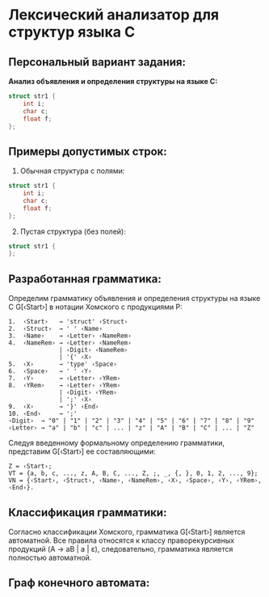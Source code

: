 # Лексический анализатор для структур языка C

## Персональный вариант задания:

**Анализ объявления и определения структуры на языке C:**
```c
struct str1 {
    int i;
    char c;
    float f;
};
```

## Примеры допустимых строк:

1. Обычная структура с полями:
```c
struct str1 {
    int i;
    char c;
    float f;
};
```
2. Пустая структура (без полей):
```c
struct str1 {
};
```

## Разработанная грамматика:

Определим грамматику объявления и определения структуры на языке С G[‹Start›] в нотации Хомского с продукциями P:
```bnf
1.  ‹Start›   → 'struct' ‹Struct›
2.  ‹Struct›  → ' ' ‹Name›
3.  ‹Name›    → ‹Letter› ‹NameRem›
4.  ‹NameRem› → ‹Letter› ‹NameRem› 
              | ‹Digit› ‹NameRem› 
              | '{' ‹X›
5.  ‹X›       → 'type' ‹Space›
6.  ‹Space›   → ' ' ‹Y›
7.  ‹Y›       → ‹Letter› ‹YRem›
8.  ‹YRem›    → ‹Letter› ‹YRem› 
              | ‹Digit› ‹YRem› 
              | ';' ‹X›
9.  ‹X›       → '}' ‹End›
10. ‹End›     → ';'
‹Digit›  → "0" | "1" | "2" | "3" | "4" | "5" | "6" | "7" | "8" | "9"
‹Letter› → "a" | "b" | "c" | ... | "z" | "A" | "B" | "C" | ... | "Z"
```

Следуя введенному формальному определению грамматики, представим G[‹Start›] ее составляющими:
```bnf
Z = ‹Start›;
VT = {a, b, c, ..., z, A, B, C, ..., Z, ;, _, {, }, 0, 1, 2, ..., 9};
VN = {‹Start›, ‹Struct›, ‹Name›, ‹NameRem›, ‹X›, ‹Space›, ‹Y›, ‹YRem›, ‹End›}.
```

## Классификация грамматики: 

Согласно классификации Хомского, грамматика G[‹Start›] является автоматной.
Все правила относятся к классу праворекурсивных продукций (A → aB | a | ε), следовательно, грамматика является полностью автоматной.

## Граф конечного автомата: 
